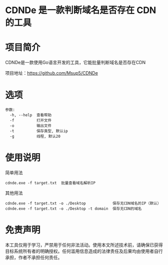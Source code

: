 # CDNDe 是一款判断域名是否存在 CDN 的工具

# 项目简介

CDNDe是一款使用Go语言开发的工具，它能批量判断域名是否存在CDN

项目地址：https://github.com/Msup5/CDNDe

# 选项

```
参数:
  -h, --help  查看帮助
  -f          打开文件
  -o          输出文件
  -t          保存类型, 默认ip
  -g          线程, 默认20
```



# 使用说明

简单用法

```
cdnde.exe -f target.txt  批量查看域名解析IP
```

其他用法

```
cdnde.exe -f target.txt -o ./Desktop            保存无CDN域名的IP（默认）
cdnde.exe -f target.txt -o ./Desktop -t domain	保存无CDN的域名
```

# 免责声明

本工具仅用于学习，严禁用于任何非法活动。使用本文所述技术前，请确保已获得目标系统所有者的明确授权。任何滥用信息造成的法律责任及后果均由使用者自行承担，作者不承担任何责任。
